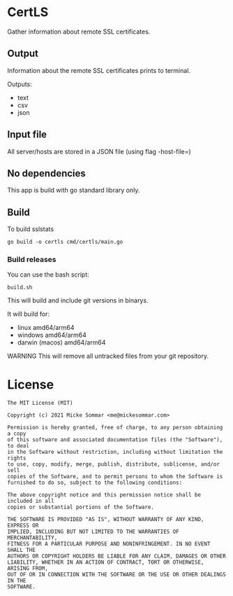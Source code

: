 # CertLS
Gather information about remote SSL certificates. 

## Output
Information about the remote SSL certificates prints to terminal.

Outputs:

* text
* csv
* json

## Input file
All server/hosts are stored in a JSON file (using flag -host-file=<path>)

## No dependencies
This app is build with go standard library only.

## Build
To build sslstats

```
go build -o certls cmd/certls/main.go
```

### Build releases
You can use the bash script:
```
build.sh
```
This will build and include git versions in binarys.

It will build for:

* linux amd64/arm64
* windows amd64/arm64
* darwin (macos) amd64/arm64

WARNING
This will remove all untracked files from your git repository.

# License
```
The MIT License (MIT)

Copyright (c) 2021 Micke Sommar <me@mickesommar.com>

Permission is hereby granted, free of charge, to any person obtaining a copy
of this software and associated documentation files (the "Software"), to deal
in the Software without restriction, including without limitation the rights
to use, copy, modify, merge, publish, distribute, sublicense, and/or sell
copies of the Software, and to permit persons to whom the Software is
furnished to do so, subject to the following conditions:

The above copyright notice and this permission notice shall be included in all
copies or substantial portions of the Software.

THE SOFTWARE IS PROVIDED "AS IS", WITHOUT WARRANTY OF ANY KIND, EXPRESS OR
IMPLIED, INCLUDING BUT NOT LIMITED TO THE WARRANTIES OF MERCHANTABILITY,
FITNESS FOR A PARTICULAR PURPOSE AND NONINFRINGEMENT. IN NO EVENT SHALL THE
AUTHORS OR COPYRIGHT HOLDERS BE LIABLE FOR ANY CLAIM, DAMAGES OR OTHER
LIABILITY, WHETHER IN AN ACTION OF CONTRACT, TORT OR OTHERWISE, ARISING FROM,
OUT OF OR IN CONNECTION WITH THE SOFTWARE OR THE USE OR OTHER DEALINGS IN THE
SOFTWARE.
```